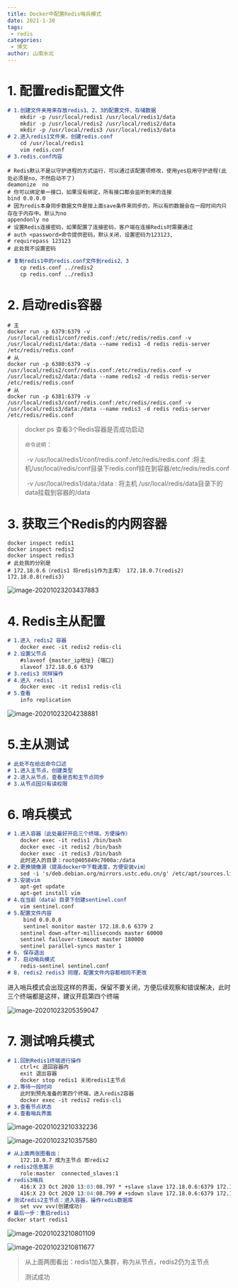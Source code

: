 ```yaml
---
title: Docker中配置Redis哨兵模式
date: 2021-1-30
tags:
 - redis
categories: 
 - 博文
author: 山南水北
---
```


# 1. 配置redis配置文件

```markdown
# 1.创建文件夹用来存放redis1、2、3的配置文件、存储数据
	mkdir -p /usr/local/redis1 /usr/local/redis1/data
	mkdir -p /usr/local/redis2 /usr/local/redis2/data
	mkdir -p /usr/local/redis3 /usr/local/redis3/data
# 2.进入redis1文件夹，创建redis.conf
	cd /usr/local/redis1
	vim redis.conf
# 3.redis.conf内容	
```

```shell
# Redis默认不是以守护进程的方式运行，可以通过该配置项修改，使用yes启用守护进程(此处必须是no，不然启动不了)
deamonize  no
# 你可以绑定单一接口，如果没有绑定，所有接口都会监听到来的连接
bind 0.0.0.0
# 因为redis本身同步数据文件是按上面save条件来同步的，所以有的数据会在一段时间内只存在于内存中。默认为no
appendonly no
# 设置Redis连接密码，如果配置了连接密码，客户端在连接Redis时需要通过
# auth <password>命令提供密码，默认关闭，设置密码为123123,
# requirepass 123123 
# 此处我不设置密码
```

```markdown
# 复制redis1中的redis.conf文件到redis2、3
	cp redis.conf ../redis2
	cp redis.conf ../redis3
```

# 2. 启动redis容器

```shell
# 主
docker run -p 6379:6379 -v /usr/local/redis1/conf/redis.conf:/etc/redis/redis.conf -v /usr/local/redis1/data:/data --name redis1 -d redis redis-server /etc/redis/redis.conf
# 从
docker run -p 6380:6379 -v /usr/local/redis2/conf/redis.conf:/etc/redis/redis.conf -v /usr/local/redis2/data:/data --name redis2 -d redis redis-server /etc/redis/redis.conf
# 从
docker run -p 6381:6379 -v /usr/local/redis3/conf/redis.conf:/etc/redis/redis.conf -v /usr/local/redis3/data:/data --name redis3 -d redis redis-server /etc/redis/redis.conf
```

> docker ps 查看3个Redis容器是否成功启动
>
> `命令说明`：
>
> ​		-v /usr/local/redis1/conf/redis.conf:/etc/redis/redis.conf :将主机/usr/local/redis/conf目录下redis.conf挂在到容器/etc/redis/redis.conf 
>
> ​		-v /usr/local/redis1/data:/data  : 将主机 /usr/local/redis/data目录下的data挂载到容器的/data



# 3. 获取三个Redis的内网容器

```shell
docker inspect redis1
docker inspect redis2
docker inspect redis3
# 此处我的分别是 
# 172.18.0.6（redis1 将redis1作为主库） 172.18.0.7(redis2) 172.18.0.8(redis3)
```

![image-20201023203437883](https://ivans-bucket.oss-cn-beijing.aliyuncs.com/typora/image-20201023203437883.png)

# 4. Redis主从配置

```markdown
# 1.进入 redis2 容器
	docker exec -it redis2 redis-cli
# 2.设置父节点
	#slaveof {master_ip地址} {端口}
	slaveof 172.18.0.6 6379 
# 3.redis3 同样操作
# 4.进入 redis1
	docker exec -it redis1 redis-cli
# 5.查看
	info replication
```

![image-20201023204238881](https://ivans-bucket.oss-cn-beijing.aliyuncs.com/typora/image-20201023204238881.png)

# 5.主从测试

```markdown
# 此处不在给出命令口述
# 1.进入主节点，创建类型
# 2.进入从节点，查看是否和主节点同步
# 3.从节点因只有读权限
```

# 6. 哨兵模式

```markdown
# 1.进入容器（此处最好开启三个终端，方便操作）
    docker exec -it redis1 /bin/bash
    docker exec -it redis2 /bin/bash
    docker exec -it redis3 /bin/bash
    此时进入的目录：root@405849c7000a:/data
# 2.更换镜像源（提高docker中下载速度，方便安装vim）
	sed -i 's/deb.debian.org/mirrors.ustc.edu.cn/g' /etc/apt/sources.list
# 3.安装vim
	apt-get update
	apt-get install vim
# 4.在当前（data）目录下创建sentinel.conf
	vim sentinel.conf
# 5.配置文件内容
	 bind 0.0.0.0     
	 sentinel monitor master 172.18.0.6 6379 2
    sentinel down-after-milliseconds master 60000
    sentinel failover-timeout master 180000
    sentinel parallel-syncs master 1
# 6. 保存退出
# 7. 启动哨兵模式
	redis-sentinel sentinel.conf
# 8. redis2 redis3 同理，配置文件内容都相同不更改
```

进入哨兵模式会出现这样的界面，保留不要关闭，方便后续观察和错误解决，此时三个终端都是这样，建议开启第四个终端

![image-20201023205359047](https://ivans-bucket.oss-cn-beijing.aliyuncs.com/typora/image-20201023205359047.png)

# 7. 测试哨兵模式

```markdown
# 1.回到Redis1终端进行操作
	ctrl+c 退回容器内
	exit 退出容器
	docker stop redis1 关闭redis1主节点
# 2.等待一段时间
	此时到预先准备的第四个终端，进入redis2容器
	docker exec -it redis2 redis-cli
# 3.查看节点状态
# 4.查看哨兵界面
```

![image-20201023210332236](https://ivans-bucket.oss-cn-beijing.aliyuncs.com/typora/image-20201023210332236.png)

![image-20201023210357580](https://ivans-bucket.oss-cn-beijing.aliyuncs.com/typora/image-20201023210357580.png)

```markdown
# 从上面两张图看出：
	172.18.0.7 成为主节点 即redis2
# redis2信息展示 
	role:master  connected_slaves:1
# redis3哨兵
	416:X 23 Oct 2020 13:03:08.797 * +slave slave 172.18.0.6:6379 172.18.0.6 6379 @ master 172.18.0.7 6379
	416:X 23 Oct 2020 13:04:08.799 # +sdown slave 172.18.0.6:6379 172.18.0.6 6379 @ master 172.18.0.7 6379
# 测试redis2主节点：进入容器，操作redis数据库
	set vvv vvv(创建成功)
# 最后一步：重启redis1
docker start redis1
```

![image-20201023210801109](https://ivans-bucket.oss-cn-beijing.aliyuncs.com/typora/image-20201023210801109.png)

![image-20201023210811677](https://ivans-bucket.oss-cn-beijing.aliyuncs.com/typora/image-20201023210811677.png)

> 从上面两图看出：redis1加入集群，称为从节点，redis2仍为主节点
>
> 测试成功